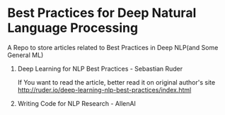 # Best Practices for Deep Natural Language Processing
A Repo to store articles related to Best Practices in Deep NLP(and Some General ML)

1) Deep Learning for NLP Best Practices - Sebastian Ruder
   
   If You want to read the article, better read it on original author's site
   http://ruder.io/deep-learning-nlp-best-practices/index.html
   
   
2) Writing Code for NLP Research - AllenAI   
